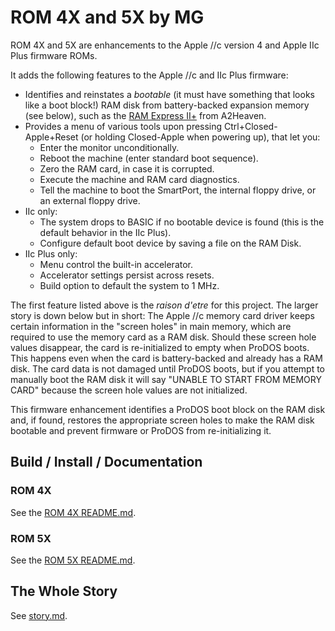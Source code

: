 # ROM 4X and 5X by MG

ROM 4X and 5X are enhancements to the Apple //c version 4 and Apple IIc Plus firmware ROMs.

It adds the following features to the Apple //c and IIc Plus firmware:

  - Identifies and reinstates a *bootable* (it must have something that looks like a boot block!) RAM disk from battery-backed expansion memory (see below), such as the [RAM Express II+](http://a2heaven.com/webshop/index.php?rt=product/product&product_id=144) from A2Heaven.
  - Provides a menu of various tools upon pressing Ctrl+Closed-Apple+Reset (or holding Closed-Apple when powering up), that let you:
    - Enter the monitor unconditionally.
    - Reboot the machine (enter standard boot sequence).
    - Zero the RAM card, in case it is corrupted.
    - Execute the machine and RAM card diagnostics.
    - Tell the machine to boot the SmartPort, the internal floppy drive, or an external floppy drive.
  - IIc only:
    - The system drops to BASIC if no bootable device is found (this is the default behavior in the IIc Plus).
    - Configure default boot device by saving a file on the RAM Disk.
  - IIc Plus only:
    - Menu control the built-in accelerator.
    - Accelerator settings persist across resets.
    - Build option to default the system to 1 MHz.
  

The first feature listed above is the *raison d'etre* for this project.  The larger story is down below but in short:  The Apple //c memory card driver keeps certain information in the "screen holes" in main memory, which are required to use the memory card as a RAM disk.  Should these screen hole values disappear, the card is re-initialized to empty when ProDOS boots.  This happens even when the card is battery-backed and already has a RAM disk.  The card data is not damaged until ProDOS boots, but if you attempt to manually boot the RAM disk it will say "UNABLE TO START FROM MEMORY CARD" because the screen hole values are not initialized.

This firmware enhancement identifies a ProDOS boot block on the RAM disk and, if found, restores the appropriate screen holes to make the RAM disk bootable and prevent firmware or ProDOS from re-initializing it.

## Build / Install / Documentation

### ROM 4X

See the [ROM 4X README.md](rom4x/README.md).

### ROM 5X

See the [ROM 5X README.md](rom5x/README.md).


## The Whole Story

See [story.md](story.md).

